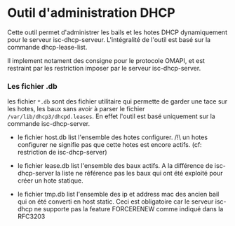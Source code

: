 # Outil d'administration DHCP

Cette outil permet d'administrer les bails et les hotes DHCP dynamiquement pour
le serveur isc-dhcp-serveur. L'intégralité de l'outil est basé sur la commande
dhcp-lease-list.

Il implement notament des consigne pour le protocole OMAPI, et est restraint par
les restriction imposer par le serveur isc-dhcp-server.

### Les fichier .db

les fichier ``*.db`` sont des fichier utilitaire qui permette de garder une
tace sur les hotes, les baux sans avoir à parser le fichier ``/var/lib/dhcp3/dhcpd.leases``.
En effet l'outil est basé uniquement sur la commande isc-dhcp-server.

- le fichier host.db list l'ensemble des hotes configurer.
/!\\ un hotes configurer ne signifie pas que cette hotes est encore actifs.
(cf: restriction de isc-dhcp-server)

- le fichier lease.db list l'ensemble des baux actifs. A la différence de
isc-dhcp-server la liste ne référence pas les baux qui ont été exploité pour
créer un hote statique.

- le fichier tmp.db list l'ensemble des ip et address mac des ancien bail
qui on été converti en host static. Ceci est obligatoire car le serveur
isc-dhcp ne supporte pas la feature FORCERENEW comme indiqué dans la RFC3203
